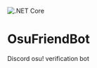 ![.NET Core](https://github.com/AbdShullah/OsuFriendBot/workflows/.NET%20Core/badge.svg)
# OsuFriendBot
Discord osu! verification bot
